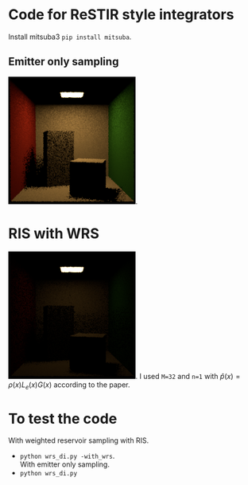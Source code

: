 # Code for ReSTIR style integrators
Install mitsuba3 `pip install mitsuba`. 

## Emitter only sampling
![Result](emitter_di.png). 

# RIS with WRS 
![Result](wrs_emitter_di.png). 
I used `M=32` and `n=1` with $\hat{p}(x) = \rho(x) L_e(x) G(x)$ according to the paper. 

# To test the code
With weighted reservoir sampling with RIS. 
- `python wrs_di.py -with_wrs`.   
With emitter only sampling. 
- `python wrs_di.py`